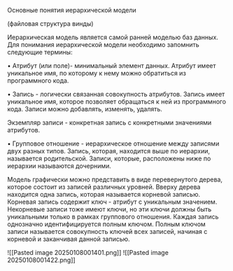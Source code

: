 Основные понятия иерархической модели

(файловая структура винды)

Иерархическая модель является самой ранней моделью баз данных. Для понимания иерархической модели необходимо запомнить следующие термины:

•  Атрибут (или поле)- минимальный элемент данных. Атрибут имеет уникальное имя, по которому к нему можно обратиться из программного кода.

•  Запись - логически связанная совокупность атрибутов. Запись имеет уникальное имя, которое позволяет обращаться к ней из программного кода. Записи можно добавлять, изменять, удалять.

Экземпляр записи - конкретная запись с конкретными значениями атрибутов.

•  Групповое отношение - иерархическое отношение между записями двух разных типов. Запись, которая, находится выше по иерархии, называется родительской. Записи, которые, расположены ниже по иерархии называются дочерними.

Модель графически можно представить в виде перевернутого дерева, которое состоит из записей различных уровней. Вверху дерева находится одна запись, которая называется корневой записью. Корневая запись содержит ключ - атрибут с уникальным значением. Некорневые записи тоже имеют ключи, но эти ключи должны быть уникальными только в рамках группового отношения. Каждая запись однозначно идентифицируется полным ключом. Полным ключом записи называется совокупность ключей всех записей, начиная с корневой и заканчивая данной записью.

![[Pasted image 20250108001401.png]]
![[Pasted image 20250108001422.png]]
